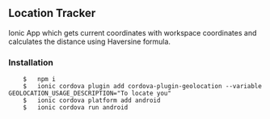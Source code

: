 ## Location Tracker

Ionic App which gets current coordinates with workspace coordinates and calculates the distance using Haversine formula.

### Installation

```
    $   npm i
    $   ionic cordova plugin add cordova-plugin-geolocation --variable GEOLOCATION_USAGE_DESCRIPTION="To locate you"
    $   ionic cordova platform add android
    $   ionic cordova run android
```
